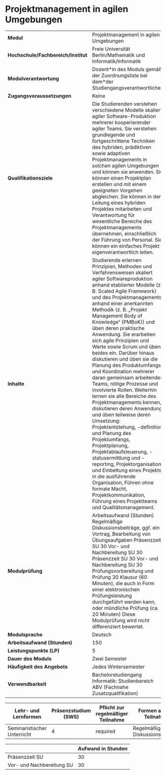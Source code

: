 # Projektmanagement in agilen Umgebungen
|                                    |   |
|------------------------------------|---|
|**Modul**                           | Projektmanagement in agilen Umgebungen |
|**Hochschule/Fachbereich/Institut** | Freie Universität Berlin/Mathematik und Informatik/Informatik |
|**Modulverantwortung**              | Dozent\*in des Moduls gemäß der Zuordnungsliste bei dem\*der Studiengangsverantwortlichen |
|**Zugangsvoraussetzungen**          | Keine |
|**Qualifikationsziele**             | Die Studierenden verstehen verschiedene Modelle skaliert agiler Software-Produktion mehrerer kooperierender agiler Teams. Sie verstehen grundlegende und fortgeschrittene Techniken des hybriden, prädiktiven sowie adaptiven Projektmanagements in solchen agilen Umgebungen und können sie anwenden. Sie können einen Projektplan erstellen und mit einem geeigneten Vorgehen abgleichen. Sie können in der Leitung eines hybriden Projektes mitarbeiten und Verantwortung für wesentliche Bereiche des Projektmanagements übernehmen, einschließlich der Führung von Personal. Sie können ein einfaches Projekt eigenverantwortlich leiten. |
|**Inhalte**                         | Studierende erlernen Prinzipien, Methoden und Verfahrensweisen skaliert agiler Softwareproduktion anhand etablierter Modelle (z. B. Scaled Agile Framework) und des Projektmanagements anhand einer anerkannten Methodik (z. B. „Projekt Management Body of Knowledge“ (PMBoK)) und üben deren praktische Anwendung. Sie erarbeiten sich agile Prinzipien und Werte sowie Scrum und üben beides ein. Darüber hinaus diskutieren und üben sie die Planung des Produktumfangs und Koordination mehrerer daran gemeinsam arbeitender Teams, nötige Prozesse und involvierte Rollen. Weiterhin lernen sie alle Bereiche des Projektmanagements kennen, diskutieren deren Anwendung und üben teilweise deren Umsetzung: Projektentstehung, -definition und Planung des Projektumfangs, Projektplanung, Projektablaufsteuerung, -statusermittlung und -reporting, Projektorganisation und Einbettung eines Projekts in die ausführende Organisation, Führen ohne formale Macht, Projektkommunikation, Führung eines Projektteams und Qualitätsmanagement. |
|**Modulprüfung**                    | Arbeitsaufwand (Stunden) Regelmäßige Diskussionsbeiträge, ggf. ein Vortrag, Bearbeitung von Übungsaufgaben Präsenzzeit SU 30 Vor- und Nachbereitung SU 30 Präsenzzeit SU 30 Vor- und Nachbereitung SU 30 Prüfungsvorbereitung und Prüfung 30 Klausur (60 Minuten), die auch in Form einer elektronischen Prüfungsleistung durchgeführt werden kann, oder mündliche Prüfung (ca. 20 Minuten) Diese Modulprüfung wird nicht differenziert bewertet. |
|**Modulsprache**                    | Deutsch |
|**Arbeitsaufwand (Stunden)**        | 150 |
|**Leistungspunkte (LP)**            | 5 |
|**Dauer des Moduls**                | Zwei Semester |
|**Häufigkeit des Angebots**         | Jedes Wintersemester |
|**Verwendbarkeit**                  | Bachelorstudiengang Informatik: Studienbereich ABV (Fachnahe Zusatzqualifikation) |

| Lehr- und Lernformen | Präsenzstudium <br> (SWS) | Pflicht zur regelmäßiger Teilnahme | Formen aktiver Teilnahme |
| ---------------------|---------------------------|------------------------------------|------------------------- |
| Seminaristischer Unterricht | 4                         | required                           | Regelmäßige Diskussionsbeiträge |

|   | Aufwand in Stunden |
| - |--------------------|
| Präsenzzeit SU                           | 30    |
| Vor- und Nachbereitung SU                | 30    |
